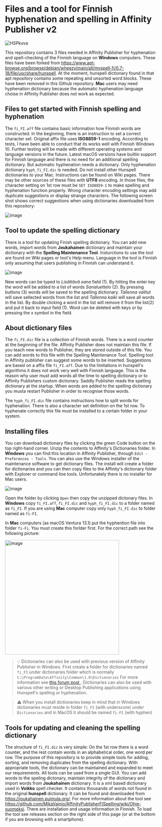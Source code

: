 # Files and a tool for Finnish hyphenation and spelling in Affinity Publisher v2

![HSPkuva](https://user-images.githubusercontent.com/24242044/219871681-10188cb1-14d7-4e74-8957-083cb474d89e.png)


This repository contains 3 files needed in Affinity Publisher for hyphenation and spell-checking of the Finnish language on **Windows** computers. These files have been forked from https://www.apt-browse.org/browse/debian/wheezy/main/all/myspell-fi/0.7-18/file/usr/share/hunspell. At the moment, hunspell dictionary found in that apt repository contains some repeating and unsorted word blocks. These have been removed in this Github repository. **Mac** users may need hyphenation dictionary because the automatic hyphenation language choise in Affinity Publisher does not work as expected. 

## Files to get started with Finnish spelling and hyphenation

The `fi_FI.aff` file contains basic information how Finnish words are constructed. In the beginning, there is an instruction to set a correct character set. Original affix file uses **ISO8859-1** encoding. According to tests, I have been able to conduct that its works well with Finnish Windows 10. Further testing will be made with different operating systems and language versions in the future. Latest macOS versions have builtin support for Finnish language and there is no need for an additional spelling dictionary. But automatic hyphenation needs a dictionary. Only hyphenation dictionary `hyph_fi_FI.dic` is needed. Do not install other Hunspell dictionaries to your Mac. Instructions can be found on Wiki pages. There may be other sources of these files with **UTF8** encoding. In those files, the character setting on 1st row must be `SET ISO8859-1` to make spelling and hyphenation function properly. Wrong character encoding settings may add duplicate suggestions or display strange characters. The following screen shot shows correct suggestions when using dictionaries downloaded from this repository:

![image](https://user-images.githubusercontent.com/24242044/219872177-f15a6318-d02b-4ab8-a330-0d3a61b10568.png)


## Tool to update the spelling dictionary
There is a tool for updating Finish spelling dictionary. You can add new words, import words from **Joukahainen** dictionary and maintain your dictionary with the **Spelling Maintenance Tool**. Insturctions to use the tool are found on Wiki pages or tool's Help menu. Language in the tool is Finnish only assuming that users publishing in Finnish can understand it.

![image](https://user-images.githubusercontent.com/24242044/211196521-dfa23b39-4b66-4697-8dc1-55c82eb888fc.png)

New words can be typed to _Lisättävä sana_ field (1). By hitting the enter key the word will be added to a list of words _Sanaluettelo_ (2). By pressing buttons (3) words will be saved to the spelling dictionary. _Tallenna valitut_ will save sellected words from the list and _Tallenna kaiki_ will save all words in the list. By double clicking a word in the list will remove it from the list(2) and put it back to input field (1). Word can be deleted with keys or by pressing the x symbol in the field.

## About dictionary files

The `fi_FI.dic` file is a collection of Finnish words. There is a word counter at the beginning of the file. Affinity Publisher does not maintain this file. If you teach new words to Publisher, they are stored outside of this file. You can add words to this file with the Spelling Maintenance Tool. Spelling tool in Affinity publisher can suggest some words to be inserted. Suggestions are based on a affix file `fi_FI.aff`. Due to the limitations in hunspell's algorithms it does not work very well with Finnish language. This is the reason why user must add words all the time to spelling dictionary or to Affinity Publishers custom dictionary. Saddly Publisher reads the spelling dictionary at the startup. When words are added to the spelling dictionary you musta restart Publisher in order to recognise those words.

The `hyph_fi_FI.dic` file contains instructions how to split words for hyphenation. There is also a character set definition on the 1st row. To hyphenate correctly this file must be installed to a certain folder in your system.

## Installing files 
You can download dictionary files by clicking the green Code button on the top right-hand corner. Unzip the contents to Affinity's Dictionaries folder. In **Windows** you can find this location in Affinity Publisher, through `Edit - Preferences - Tools`. You can also use the Windows installer of the maintenance software to get dictionary files. The install will create a folder for dictionaries and you can then copy files to the Affinity's dictionary folder with Explorer or command line tools. Unfortunately there is no installer for Mac users.

![image](https://user-images.githubusercontent.com/24242044/205483402-095cd467-d668-45f7-826c-2dee38fca26b.png)

Open the folder by clicking `Open` then copy the unzipped dictonary files. In **Windows** copy `fi_FI.aff`, `fi_FI.dic` and `hyph_fi_FI.dic` to a folder named as `fi_FI`. If you are using **Mac** computer copy only `hyph_fi_FI.dic` to folder named as `fi-FI`.

In **Mac** computers (as macOS Ventura 13.1) put the hyphention file into folder `fi-Fi`. You must create this forlder first. For the correct path see the following picture:

<img width="377" alt="image" src="https://user-images.githubusercontent.com/24242044/211194689-19258797-d408-4af3-9aef-ec9312fe4b82.png">

> :bulb: Dictionaries can also be used with previous version of Affinity Publisher in Windows. First create a folder for dictionaries named `fi_FI` under dictionaries folder which is normally `C:\ProgramData\Affinity\Common\1.0\Dictionaries` For more information see [this forum post ](https://forum.affinity.serif.com/index.php?/topic/98911-how-do-i-add-additional-dictionaries-to-affinity-publisher/). Dictionaries can also be used with various other writing or Desktop Publishing applications using Hunspell's spelling or hyphenation.

> :warning: When you install dictionaries keep in mind that in Windows dictionaries must reside in folder `fi_FI` (with underscore) under `Dictionaries` and in MacOS it should be named `fi-FI` (with hyphen)


## Tools for updating and cleaning the spelling dictionary
The structure of `fi_FI.dic` is very simple: On the 1st row there is a word counter, and the rest contain words in an alphabetical order, one word per row. The purpose of this repository is to provide simple tools for adding, sorting, and removing duplicates from the spelling dictionary. With appropriate tools, the dictionary can be maintained and expanded to meet our requirements. All tools can be used from a single GUI. You can add words to the speling dictonary, maintain integrity of the dictionary and import words from **Joukahainen** dictionary. It is a xml based dictionary used in **Voikko** spell checker. It contains thousands of words not found in the original **hunspell** dictionary. It can be found and downloaded from https://joukahainen.puimula.org/. For more information about the tool see https://github.com/MikaVainio/AffinityPublisherFISpelling/wiki/Ohje-suomeksi. There are installation and usage information in Finnish. To load the tool see releases section on the right side of this page (or at the bottom if you are browsing with a smartphone).
